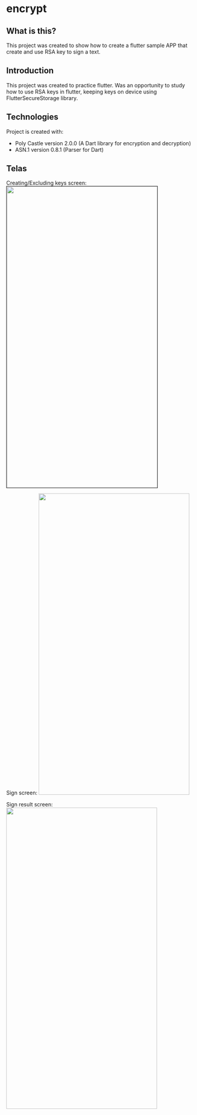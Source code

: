 # encrypt

## What is this?
This project was created to show how to create a flutter sample APP that create and use RSA key to sign a text.

## Introduction 
This project was created to practice flutter. Was an opportunity to study how to use RSA keys in flutter, keeping keys on device using FlutterSecureStorage library.

## Technologies
Project is created with:
* Poly Castle version 2.0.0 (A Dart library for encryption and decryption)
* ASN.1 version 0.8.1 (Parser for Dart)
	
## Telas
Creating/Excluding keys screen:
<img src="https://github.com/christianosa/flutter-rsa-encrypt/blob/master/Tela%201%20-%20Chaves.png?raw=true" width="400px" height="800px" border=1>

Sign screen:
<img src="https://github.com/christianosa/flutter-rsa-encrypt/blob/master/Tela%202%20-%20Sign%20part%201.png?raw=true" width="400px" height="800px">

Sign result screen:
<img src="https://github.com/christianosa/flutter-rsa-encrypt/blob/master/Tela%203%20-%20Sign%20part%202.png?raw=true" width="400px" height="800px">

